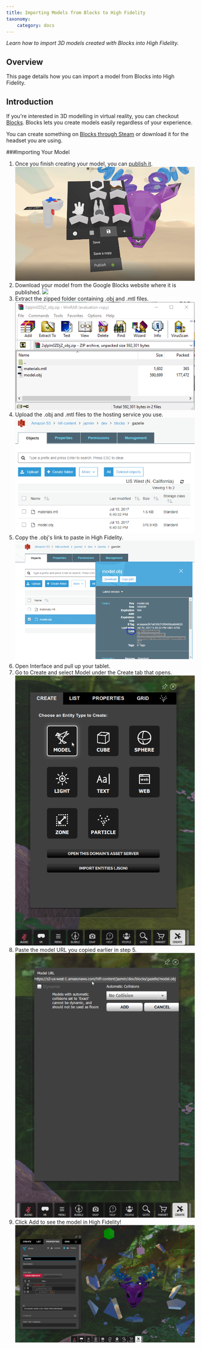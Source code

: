 ```yaml
---
title: Importing Models from Blocks to High Fidelity
taxonomy:
    category: docs
---
```


*Learn how to import 3D models created with Blocks into High Fidelity.*

## Overview

This page details how you can import a model from Blocks into High Fidelity. 



## Introduction

If you're interested in 3D modelling in virtual reality, you can checkout [Blocks](https://vr.google.com/blocks/). Blocks lets you create models easily regardless of your experience. 

You can create something on [Blocks through Steam](http://store.steampowered.com/app/533970/Blocks_by_Google/) or download it for the headset you are using. 

###Importing Your Model

1. Once you finish creating  your model, you can [publish it](https://vr.google.com/u/0/objects/2qIpIn0ZDjZ). ![](blocks-1.png)
2. Download your model from the Google Blocks website where it is published. ![](block-8.png)
3. Extract the zipped folder containing .obj and .mtl files. ![](blocks-2.png) 
4. Upload the .obj and .mtl files to the hosting service you use. ![](blocks-3.png)
5. Copy the .obj's link to paste in High Fidelity. ![](blocks-4.png)
6. Open Interface and pull up your tablet. 
7. Go to Create and select Model under the Create tab that opens.![](blocks-5.png)
8. Paste the model URL you copied earlier in step 5. ![](blocks-6.png) 
9. Click Add to see the model in High Fidelity! ![](blocks-7.png)





